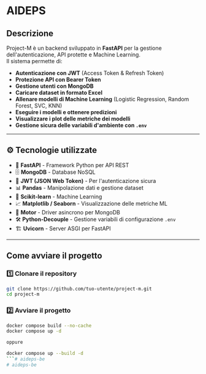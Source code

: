 # AIDEPS

## Descrizione
Project-M è un backend sviluppato in **FastAPI** per la gestione dell'autenticazione, API protette e Machine Learning.  
Il sistema permette di:
- **Autenticazione con JWT** (Access Token & Refresh Token)
- **Protezione API con Bearer Token**
- **Gestione utenti con MongoDB**
- **Caricare dataset in formato Excel**
- **Allenare modelli di Machine Learning** (Logistic Regression, Random Forest, SVC, KNN)
- **Eseguire i modelli e ottenere predizioni**
- **Visualizzare i plot delle metriche dei modelli**
- **Gestione sicura delle variabili d'ambiente con `.env`**

---

## ⚙️ **Tecnologie utilizzate**
- 🐍 **FastAPI** - Framework Python per API REST
- 🗄 **MongoDB** - Database NoSQL
- 🔑 **JWT (JSON Web Token)** - Per l'autenticazione sicura
- 📊 **Pandas** - Manipolazione dati e gestione dataset
- 🤖 **Scikit-learn** - Machine Learning
- 📈 **Matplotlib / Seaborn** - Visualizzazione delle metriche ML
- 🔧 **Motor** - Driver asincrono per MongoDB
- 🛠 **Python-Decouple** - Gestione variabili di configurazione `.env`
- 🏗 **Uvicorn** - Server ASGI per FastAPI

---

## **Come avviare il progetto**
### 1️⃣ **Clonare il repository**
```sh
git clone https://github.com/tuo-utente/project-m.git
cd project-m
```
### 2️⃣ **Avviare il progetto**
```sh
docker compose build --no-cache 
docker compose up -d

oppure

docker compose up --build -d
```# aideps-be
# aideps-be
